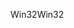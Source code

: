 <span data-ttu-id="0681c-101">Win32</span><span class="sxs-lookup"><span data-stu-id="0681c-101">Win32</span></span>